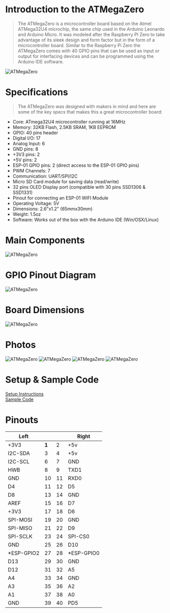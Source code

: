 # Introduction to the ATMegaZero

> The ATMegaZero is a microcontroller board based on the Atmel ATMega32U4 microchip, the same chip used in the Arduino Leonardo and Arduino Micro. It was modeled after the Raspberry PI Zero to take advantage of its sleek design and form factor but in the form of a microcontroller board.
Similar to the Raspberry Pi Zero the ATMegaZero comes with 40 GPIO pins that can be used as input or output for interfacing devices and can be programmed using the Arduino IDE software.

![ATMegaZero](./media/atmegazero_next_to_coin.jpg)


# Specifications
> The ATMegaZero was designed with makers in mind and here are some of the key
specs that makes this a great microcontroller board:

* Core: ATmega32U4 microcontroller running at 16MHz
* Memory: 32KB Flash, 2.5KB SRAM, 1KB EEPROM
* GPIO: 40 pins header
* Digital I/O: 17
* Analog Input: 6
* GND pins: 8
* +3V3 pins: 2
* +5V pins: 2
* ESP-01 GPIO pins: 2 (direct access to the ESP-01 GPIO pins)
* PWM Channels: 7
* Communication: UART/SPI/I2C
* Micro SD Card module for saving data (read/write)
* 32 pins OLED Display port (compatible with 30 pins SSD1306 & SSD1331)
* Pinout for connecting an ESP-01 WIFI Module
* Operating Voltage: 5V
* Dimensions: 2.6"x1.2" (65mmx30mm)
* Weight: 1.5oz
* Software: Works out of the box with the Arduino IDE (Win/OSX/Linux)

# Main Components
![ATMegaZero](./media/atmegazero_features.png)

# GPIO Pinout Diagram
![ATMegaZero](./media/atmegazero_pinout_diagram.png ':size=80%')

# Board Dimensions
![ATMegaZero](./media/atmegazero_dimensions.png)

# Photos
![ATMegaZero](./media/atmegazero_raspberrypizero2.jpg)
![ATMegaZero](./media/atmegazero_esp01.jpg)
![ATMegaZero](./media/atmegazero_bottom.jpg)
![ATMegaZero](./media/atmegazero_on_the_rock.jpg)

# Setup & Sample Code

[Setup Instructions](/setup_instructions.md)
<br>
[Sample Code](/sample_codes.md)

# Pinouts

| Left      |  |  | Right |
| --------- | - | - | ----- |
| +3V3 | **1** | 2 | +5v |
| I2C-SDA | 3 | 4 | +5v |
| I2C-SCL | 6 | 7 | GND |
| HWB | 8 | 9 | TXD1 |
| GND | 10 | 11 | RXD0 |
| D4 | 11 | 12 | D5 |
| D8 | 13 | 14 | GND |
| AREF | 15 | 16 | D7 |
| +3V3 | 17 | 18 | D6 |
| SPI-MOSI | 19 | 20 | GND |
| SPI-MISO | 21 | 22 | D9 |
| SPI-SCLK | 23 | 24 | SPI-CS0 |
| GND | 25 | 26 | D10 |
| *ESP-GPIO2 | 27 | 28 | *ESP-GPIO0 |
| D13 | 29 | 30 | GND |
| D12 | 31 | 32 | A5 |
| A4 | 33 | 34 | GND |
| A3 | 35 | 36 | A2 |
| A1 | 37 | 38 | A0 |
| GND | 39 | 40 | PD5 |